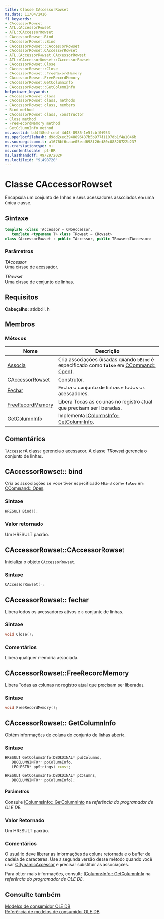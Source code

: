 ```yaml
---
title: Classe CAccessorRowset
ms.date: 11/04/2016
f1_keywords:
- CAccessorRowset
- ATL.CAccessorRowset
- ATL::CAccessorRowset
- CAccessorRowset.Bind
- CAccessorRowset::Bind
- CAccessorRowset::CAccessorRowset
- CAccessorRowset.CAccessorRowset
- ATL.CAccessorRowset.CAccessorRowset
- ATL::CAccessorRowset::CAccessorRowset
- CAccessorRowset.Close
- CAccessorRowset::Close
- CAccessorRowset::FreeRecordMemory
- CAccessorRowset.FreeRecordMemory
- CAccessorRowset.GetColumnInfo
- CAccessorRowset::GetColumnInfo
helpviewer_keywords:
- CAccessorRowset class
- CAccessorRowset class, methods
- CAccessorRowset class, members
- Bind method
- CAccessorRowset class, constructor
- Close method
- FreeRecordMemory method
- GetColumnInfo method
ms.assetid: bd4f58ed-cebf-4d43-8985-1e5fcbf06953
ms.openlocfilehash: d9dd2eec3948896487b5b977d1107db1f4a1046b
ms.sourcegitcommit: a1676bf6caae05ecd698f26ed80c08828722b237
ms.translationtype: MT
ms.contentlocale: pt-BR
ms.lasthandoff: 09/29/2020
ms.locfileid: "91498720"
---
```

# <a name="caccessorrowset-class"></a>Classe CAccessorRowset

Encapsula um conjunto de linhas e seus acessadores associados em uma única classe.

## <a name="syntax"></a>Sintaxe

```cpp
template <class TAccessor = CNoAccessor,
   template <typename T> class TRowset = CRowset>
class CAccessorRowset : public TAccessor, public TRowset<TAccessor>
```

### <a name="parameters"></a>Parâmetros

*TAccessor*<br/>
Uma classe de acessador.

*TRowset*<br/>
Uma classe de conjunto de linhas.

## <a name="requirements"></a>Requisitos

**Cabeçalho:** atldbcli. h

## <a name="members"></a>Membros

### <a name="methods"></a>Métodos

| Nome | Descrição |
|--|--|
| [Associa](#bind) | Cria associações (usadas quando `bBind` é especificado como **`false`** em [CCommand:: Open](./ccommand-class.md#open)). |
| [CAccessorRowset](#caccessorrowset) | Construtor. |
| [Fechar](#close) | Fecha o conjunto de linhas e todos os acessadores. |
| [FreeRecordMemory](#freerecordmemory) | Libera Todas as colunas no registro atual que precisam ser liberadas. |
| [GetColumnInfo](#getcolumninfo) | Implementa [IColumnsInfo:: GetColumnInfo](/previous-versions/windows/desktop/ms722704\(v=vs.85\)). |

## <a name="remarks"></a>Comentários

`TAccessor`A classe gerencia o acessador. A classe *TRowset* gerencia o conjunto de linhas.

## <a name="caccessorrowsetbind"></a><a name="bind"></a> CAccessorRowset:: bind

Cria as associações se você tiver especificado `bBind` como **`false`** em [CCommand:: Open](./ccommand-class.md#open).

### <a name="syntax"></a>Sintaxe

```cpp
HRESULT Bind();
```

### <a name="return-value"></a>Valor retornado

Um HRESULT padrão.

## <a name="caccessorrowsetcaccessorrowset"></a><a name="caccessorrowset"></a> CAccessorRowset::CAccessorRowset

Inicializa o objeto `CAccessorRowset`.

### <a name="syntax"></a>Sintaxe

```cpp
CAccessorRowset();
```

## <a name="caccessorrowsetclose"></a><a name="close"></a> CAccessorRowset:: fechar

Libera todos os acessadores ativos e o conjunto de linhas.

### <a name="syntax"></a>Sintaxe

```cpp
void Close();
```

### <a name="remarks"></a>Comentários

Libera qualquer memória associada.

## <a name="caccessorrowsetfreerecordmemory"></a><a name="freerecordmemory"></a> CAccessorRowset::FreeRecordMemory

Libera Todas as colunas no registro atual que precisam ser liberadas.

### <a name="syntax"></a>Sintaxe

```cpp
void FreeRecordMemory();
```

## <a name="caccessorrowsetgetcolumninfo"></a><a name="getcolumninfo"></a> CAccessorRowset:: GetColumnInfo

Obtém informações de coluna do conjunto de linhas aberto.

### <a name="syntax"></a>Sintaxe

```cpp
HRESULT GetColumnInfo(DBORDINAL* pulColumns,
   DBCOLUMNINFO** ppColumnInfo,
   LPOLESTR* ppStrings) const;

HRESULT GetColumnInfo(DBORDINAL* pColumns,
   DBCOLUMNINFO** ppColumnInfo);
```

#### <a name="parameters"></a>Parâmetros

Consulte [IColumnsInfo:: GetColumnInfo](/previous-versions/windows/desktop/ms722704\(v=vs.85\)) na *referência do programador de OLE DB*.

### <a name="return-value"></a>Valor Retornado

Um HRESULT padrão.

### <a name="remarks"></a>Comentários

O usuário deve liberar as informações da coluna retornada e o buffer de cadeia de caracteres. Use a segunda versão desse método quando você usar [CDynamicAccessor](../../data/oledb/cdynamicaccessor-class.md) e precisar substituir as associações.

Para obter mais informações, consulte [IColumnsInfo:: GetColumnInfo](/previous-versions/windows/desktop/ms722704\(v=vs.85\)) na *referência do programador de OLE DB*.

## <a name="see-also"></a>Consulte também

[Modelos de consumidor OLE DB](../../data/oledb/ole-db-consumer-templates-cpp.md)<br/>
[Referência de modelos de consumidor OLE DB](../../data/oledb/ole-db-consumer-templates-reference.md)
